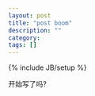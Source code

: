 ```yaml
---
layout: post
title: "post boom"
description: ""
category: 
tags: []
---
```

{% include JB/setup %}

开始写了吗?
